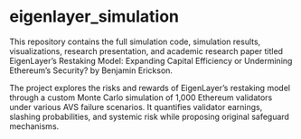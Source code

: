 # eigenlayer_simulation
This repository contains the full simulation code, simulation results, visualizations, research presentation, and academic research paper titled EigenLayer’s Restaking Model: Expanding Capital Efficiency or Undermining Ethereum’s Security? by Benjamin Erickson.

The project explores the risks and rewards of EigenLayer’s restaking model through a custom Monte Carlo simulation of 1,000 Ethereum validators under various AVS failure scenarios. It quantifies validator earnings, slashing probabilities, and systemic risk while proposing original safeguard mechanisms.
